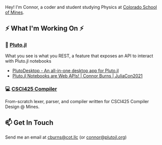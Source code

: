 Hey! I'm Connor, a coder and student studying Physics at [Colorado School of Mines](https://www.mines.edu/). 

## ⚡ What I'm Working On ⚡
### 🎈 [Pluto.jl](https://github.com/fonsp/Pluto.jl)
What you see is what you REST, a feature that exposes an API to interact with Pluto.jl notebooks
- [PlutoDesktop - An all-in-one desktop app for Pluto.jl](https://github.com/JuliaPluto/PlutoDesktop)
- [Pluto.jl Notebooks are Web APIs! | Connor Burns | JuliaCon2021](https://youtu.be/cx_mjsmybA8)

### 💻 [CSCI425 Compiler](https://github.com/ctrekker/CSCI425)
From-scratch lexer, parser, and compiler written for CSCI425 Compiler Design @ Mines.

## 📫 Get In Touch
Send me an email at [cburns@cot.llc](mailto:cburns@cot.llc) (or [connor@plutojl.org](mailto:connor@plutojl.org))

